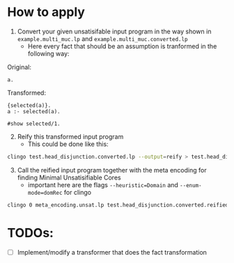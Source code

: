 # How to apply

1. Convert your given unsatisifable input program in the way shown in `example.multi_muc.lp` and `example.multi_muc.converted.lp`
	+ Here every fact that should be an assumption is tranformed in the following way:
	
Original:
```
a.
```

Transformed:
```
{selected(a)}.
a :- selected(a).

#show selected/1.
```

2. Reify this transformed input program
	+ This could be done like this:
	
```bash
clingo test.head_disjunction.converted.lp --output=reify > test.head_disjunction.converted.reified.lp
```

3. Call the reified input program together with the meta encoding for finding Minimal Unsatisifiable Cores
	+ important here are the flags `--heuristic=Domain` and `--enum-mode=domRec` for clingo

```bash
clingo 0 meta_encoding.unsat.lp test.head_disjunction.converted.reified.lp --heuristic=Domain --enum-mode=domRec
```

# TODOs:

+ [ ] Implement/modify a transformer that does the fact transformation
